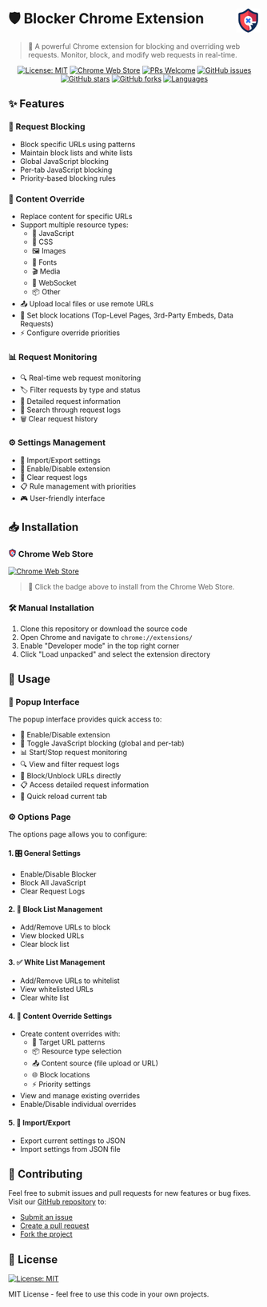 # 🛡️ Blocker Chrome Extension <img src="icons/icon48.png" alt="Blocker Icon" align="right" />

> 🚀 A powerful Chrome extension for blocking and overriding web requests. Monitor, block, and modify web requests in real-time.

<div align="center">

[![License: MIT](https://img.shields.io/badge/License-MIT-yellow.svg)](https://opensource.org/licenses/MIT)
[![Chrome Web Store](https://img.shields.io/chrome-web-store/v/pklddjkiafafofkgjmalldnakfhfpcao.svg?color=blue)](https://chrome.google.com/webstore/detail/pklddjkiafafofkgjmalldnakfhfpcao)
[![PRs Welcome](https://img.shields.io/badge/PRs-welcome-brightgreen.svg)](https://github.com/jeevan-lal/Blocker/pulls)
[![GitHub issues](https://img.shields.io/github/issues/jeevan-lal/Blocker)](https://github.com/jeevan-lal/Blocker/issues)
[![GitHub stars](https://img.shields.io/github/stars/jeevan-lal/Blocker)](https://github.com/jeevan-lal/Blocker/stargazers)
[![GitHub forks](https://img.shields.io/github/forks/jeevan-lal/Blocker)](https://github.com/jeevan-lal/Blocker/network)
[![Languages](https://img.shields.io/badge/Languages-JavaScript%2053.3%25%20%7C%20HTML%2026.8%25%20%7C%20CSS%2019.9%25-blue)](https://github.com/jeevan-lal/Blocker)

</div>

## ✨ Features

### 🚫 Request Blocking
- Block specific URLs using patterns
- Maintain block lists and white lists
- Global JavaScript blocking
- Per-tab JavaScript blocking
- Priority-based blocking rules

### 🔄 Content Override
- Replace content for specific URLs
- Support multiple resource types:
  - 📜 JavaScript
  - 🎨 CSS
  - 🖼️ Images
  - 📝 Fonts
  - 🎬 Media
  - 🔌 WebSocket
  - 📦 Other
- 📤 Upload local files or use remote URLs
- 🎯 Set block locations (Top-Level Pages, 3rd-Party Embeds, Data Requests)
- ⚡ Configure override priorities

### 📊 Request Monitoring
- 🔍 Real-time web request monitoring
- 🏷️ Filter requests by type and status
- 📝 Detailed request information
- 🔎 Search through request logs
- 🗑️ Clear request history

### ⚙️ Settings Management
- 💾 Import/Export settings
- 🔧 Enable/Disable extension
- 🧹 Clear request logs
- 📋 Rule management with priorities
- 🎮 User-friendly interface

## 📥 Installation

### <img src="icons/icon16.png" width="16" height="16"> Chrome Web Store
[![Chrome Web Store](https://img.shields.io/chrome-web-store/v/pklddjkiafafofkgjmalldnakfhfpcao.svg?style=for-the-badge&color=blue&logo=google-chrome&logoColor=white)](https://chrome.google.com/webstore/detail/pklddjkiafafofkgjmalldnakfhfpcao)

> 🚀 Click the badge above to install from the Chrome Web Store.

### 🛠️ Manual Installation
1. Clone this repository or download the source code
2. Open Chrome and navigate to `chrome://extensions/`
3. Enable "Developer mode" in the top right corner
4. Click "Load unpacked" and select the extension directory

## 📖 Usage

### 🔵 Popup Interface

The popup interface provides quick access to:

- 🔘 Enable/Disable extension
- 🚫 Toggle JavaScript blocking (global and per-tab)
- 📊 Start/Stop request monitoring
- 🔍 View and filter request logs
- 🛑 Block/Unblock URLs directly
- 📋 Access detailed request information
- 🔄 Quick reload current tab

### ⚙️ Options Page

The options page allows you to configure:

#### 1. 🎛️ General Settings
- Enable/Disable Blocker
- Block All JavaScript
- Clear Request Logs

#### 2. 🚫 Block List Management
- Add/Remove URLs to block
- View blocked URLs
- Clear block list

#### 3. ✅ White List Management
- Add/Remove URLs to whitelist
- View whitelisted URLs
- Clear white list

#### 4. 🔄 Content Override Settings
- Create content overrides with:
  - 🎯 Target URL patterns
  - 📦 Resource type selection
  - 📤 Content source (file upload or URL)
  - 🌐 Block locations
  - ⚡ Priority settings
- View and manage existing overrides
- Enable/Disable individual overrides

#### 5. 💾 Import/Export
- Export current settings to JSON
- Import settings from JSON file

## 🤝 Contributing

Feel free to submit issues and pull requests for new features or bug fixes. Visit our [GitHub repository](https://github.com/jeevan-lal/Blocker) to:

- [Submit an issue](https://github.com/jeevan-lal/Blocker/issues)
- [Create a pull request](https://github.com/jeevan-lal/Blocker/pulls)
- [Fork the project](https://github.com/jeevan-lal/Blocker/fork)

## 📄 License

[![License: MIT](https://img.shields.io/badge/License-MIT-yellow.svg)](https://github.com/jeevan-lal/Blocker/blob/main/LICENSE)

MIT License - feel free to use this code in your own projects. 